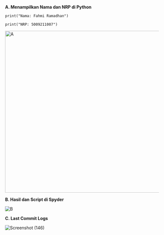 **A. Menampilkan Nama dan NRP di Python**

```
print("Nama: Fahmi Ramadhan")

print("NRP: 5009211007")
```

<img width="532" alt="A" src="https://github.com/ITStudent123/tugas-sinyal/assets/90102620/8268d1b7-d3ff-4389-a709-cddc5a59df52">



**B. Hasil dan Script di Spyder**



![B](https://github.com/ITStudent123/tugas-sinyal/assets/90102620/df89e5cb-9c5f-46d8-9609-002e6e1e0eb4)




**C. Last Commit Logs**

![Screenshot (146)](https://github.com/ITStudent123/tugas-sinyal/assets/90102620/d06f0a72-4162-4c00-94c9-a45e7d4d444c)

